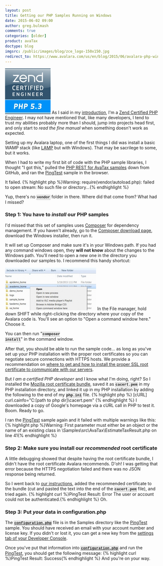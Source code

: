 ```yaml
---
layout: post
title: Getting our PHP Samples Running on Windows
date: 2015-06-02 09:00
author: greg.bulmash
comments: true
categories: [older]
product: avaTax
doctype: blog
imgsrc: /public/images/blog/zce_logo-150x150.jpg
redirect_to: https://www.avalara.com/us/en/blog/2015/06/avalara-php-windows.html
---
```

<img src="/public/images/blog/zce_logo-150x150.jpg" alt="Zend Certified Engineer Logo" width="150" height="150" /> As I said in my <a href="/blog/2015/05/05/subject-so-much-new-we-cant-even-was-because-awesome">introduction</a>, I'm a <a href="http://www.zend.com/en/services/certification/php-5-certification">Zend Certified PHP Engineer</a>. I may not have mentioned that, like many developers, I tend to trust my abilities probably more than I should, jump into projects head first, and only start to <i>read the fine manual</i> when something doesn't work as expected.

Setting up my Avalara laptop, one of the first things I did was install a basic WAMP stack (like <a href="http://en.wikipedia.org/wiki/LAMP_(software_bundle)">LAMP</a> but with Windows). That may be sacrilege to some, but it works.

When I had to write my first bit of code with the PHP sample libraries, I thought "I got this," pulled the <a href="https://github.com/avadev/AvaTax-Calc-REST-PHP/">PHP REST for AvaTax samples</a> down from GitHub, and ran the <a href="https://github.com/avadev/AvaTax-Calc-REST-PHP/blob/master/Samples/PingTest.php">PingTest</a> sample in the browser.

It failed.
{% highlight php %}Warning: require(vendor/autoload.php): failed to open stream: No such file or directory...{% endhighlight %}

Yup, there's no <code style="font-family: Courier, Courier New; font-size: 12px; font-weight: bold; background-color: #f0f0f0; border: 1px solid #bbb;">vendor</code> folder in there. Where did that come from? What had I missed?
<h3>Step 1: You have to <i>install</i> our PHP samples</h3>
I'd missed that this set of samples uses <a href="https://getcomposer.org/">Composer</a> for dependency management. If you haven't already, go to the <a href="https://getcomposer.org/download/">Composer download page</a>, download the Windows installer, then run it.

It will set up Composer and make sure it's in your Windows path. If you had any command windows open, they <strong>will not know</strong> about the changes to the Windows path. You'll need to open a new one in the directory you downloaded our samples to. I recommend this handy shortcut:

<img src="/public/images/blog/rightshiftclick-300x141.jpg" alt="shift + right click on a directory" width="300" height="141" /> In the File manager, hold down SHIFT while right-clicking the directory where your copy of the Avalara code is. You'll see an option to "Open a command window here." Choose it.

You can then run "<code style="font-family: Courier, Courier New; font-size: 12px; font-weight: bold; background-color: #f0f0f0; border: 1px solid #bbb;">composer install</code>" in the command window.

After that, you should be able to run the sample code... as long as you've set up your PHP installation with the proper root certificates so you can negotiate secure connections with HTTPS hosts. We provide a recommendation on <a href="/avatax/ssl-certificates">where to get and how to install the proper SSL root certificate to communicate with our servers</a>.

But <em>I am a certified PHP developer</em> and I know what I'm doing, right? So I installed the <a href="http://curl.haxx.se/ca/cacert.pem">Mozilla root certificate bundle</a>, saved it as <code style="font-family: Courier, Courier New; font-size: 12px; font-weight: bold; background-color: #f0f0f0; border: 1px solid #bbb;">cacert.pem</code> in my PHP installation directory, and linked it up in my PHP installation by adding the following to the end of my <code style="font-family: Courier, Courier New; font-size: 12px; font-weight: bold; background-color: #f0f0f0; border: 1px solid #bbb;">php.ini</code> file.
{% highlight php %}
[cURL]
curl.cainfo="C:\[path to php dir]\cacert.pem"
{% endhighlight %}
I downloaded a copy of Google's homepage via a cURL call in PHP to test it. Boom. Ready to go.

I ran the <a href="https://github.com/avadev/AvaTax-Calc-REST-PHP/blob/master/Samples/PingTest.php">PingTest</a> sample again and it failed with multiple warnings like this:
{% highlight php %}Warning: First parameter must either be an object or the name of an existing class in \Samples\src\AvaTax\EstimateTaxResult.php on line 41{% endhighlight %}
<h3>Step 2: Make sure you install our <i>recommended</i> root certificate</h3>
A little debugging showed that despite having the root certificate bundle, I didn't have the root certificate Avalara recommends. D'oh! I was getting that error because the HTTPS negotiation failed and there was no JSON response being returned.

So I went back to <a href="/avatax/ssl-certificates">our instructions</a>, added the recommended certificate to the bundle (cut and pasted the text into the end of the <code style="font-family: Courier, Courier New; font-size: 12px; font-weight: bold; background-color: #f0f0f0; border: 1px solid #bbb;">cacert.pem</code> file), and tried again.
{% highlight curl %}PingTest Result: Error The user or account could not be authenticated.{% endhighlight %}
Oh.
<h3>Step 3: Put <i>your</i> data in configuration.php</h3>
The <a style="font-family: Courier, Courier New; font-size: 12px; font-weight: bold; background-color: #f0f0f0; border: 1px solid #bbb;" href="https://github.com/avadev/AvaTax-Calc-REST-PHP/blob/master/Samples/configuration.php">configuration.php</a> file is in the Samples directory like the <a href="https://github.com/avadev/AvaTax-Calc-REST-PHP/blob/master/Samples/PingTest.php">PingTest</a> sample. You should have received an email with your account number and license key. If you didn't or lost it, you can get a new key from the <a href="https://admin-development.avalara.net/AvaTax/Options/OptionsHome.aspx">settings tab of your Developer Console</a>.

Once you've put that information into <a style="font-family: Courier, Courier New; font-size: 12px; font-weight: bold; background-color: #f0f0f0; border: 1px solid #bbb;" href="https://github.com/avadev/AvaTax-Calc-REST-PHP/blob/master/Samples/configuration.php">configuration.php</a> and run the <a href="https://github.com/avadev/AvaTax-Calc-REST-PHP/blob/master/Samples/PingTest.php">PingTest</a>, you should get the following message:
{% highlight curl %}PingTest Result: Success{% endhighlight %}
And you're on your way.
